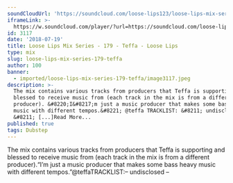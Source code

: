 ```yaml
---
soundCloudUrl: 'https://soundcloud.com/loose-lips123/loose-lips-mix-series-179-teffa'
iframeLink: >-
  https://w.soundcloud.com/player/?url=https://soundcloud.com/loose-lips123/loose-lips-mix-series-179-teffa&color=00aabb&auto_play=false&hide_related=false&show_comments=true&show_user=true&show_reposts=false
id: 3117
date: '2018-07-19'
title: Loose Lips Mix Series - 179 - Teffa - Loose Lips
type: mix
slug: loose-lips-mix-series-179-teffa
author: 100
banner:
  - imported/loose-lips-mix-series-179-teffa/image3117.jpeg
description: >-
  The mix contains various tracks from producers that Teffa is supporting and
  blessed to receive music from (each track in the mix is from a different
  producer). &#8220;I&#8217;m just a music producer that makes some bass heavy
  music with different tempos.&#8221; @teffa TRACKLIST: &#8211; undisclosed
  &#8211; [...]Read More...
published: true
tags: Dubstep
---
```

The mix contains various tracks from producers that Teffa is supporting and blessed to receive music from (each track in the mix is from a different producer).“I’m just a music producer that makes some bass heavy music with different tempos.”@teffaTRACKLIST:– undisclosed –